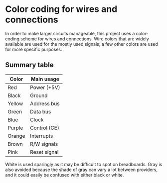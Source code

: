 # Color coding for wires and connections

In order to make larger circuits manageable, this project uses a color-coding scheme for wires and connections. Wire colors that are widely available are used for the mostly used signals; a few other colors are used for more specific purposes.

## Summary table

| Color  | Main usage   |
|--------|--------------|
| Red    | Power (+5V)  |
| Black  | Ground       |
| Yellow | Address bus  |
| Green  | Data bus     |
| Blue   | Clock        |
| Purple | Control (CE) |
| Orange | Interrupts   |
| Brown  | R/W signals  |
| Pink   | Reset signal |

White is used sparingly as it may be difficult to spot on breadboards. Gray is also avoided because the shade of gray can vary a lot between providers, and it could easily be confused with either black or white.